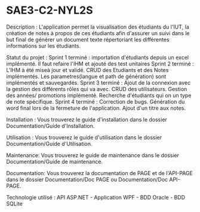 # SAE3-C2-NYL2S

Description :
L'application permet la visualisation des étudiants du l'IUT, la création de notes à propos de ces étudiants afin d'assurer un suivi dans le but final de générer un document texte répertoriant les différentes informations sur les étudiants. 

Statut du projet :
Sprint 1 terminé : importation d'étudiants depuis un excel implémenté. Il faut refaire l'IHM et ajouté des test unitaires
Sprint 2 terminé : L'IHM à été miseà jour et validé. CRUD des Etudiants et des Notes implémentés. Les parametres(langue et path de génération) sont implémentés et sauvegardés.
Sprint 3 terminé : Ajout de la connexion avec la gestion des différents rôles qui va avec. CRUD des utilisateurs. Gestion des années/ promotions implémenté. Recherche d'étudiants qui on un type de note spécifique.
Sprint 4 terminé : Correction de bugs. Génération du word final lors de la fermeture de l'application. Ajout d'un titre aux notes.

Installation  :
Vous trouverez le guide d'installation dans le dossier Documentation/Guide d'Installation. 

Utilisation :
Vous trouverez le guide d'utilisation dans le dossier Documentation/Guide d'Utilisation. 

Maintenance:
Vous trouverez le guide de maintenance dans le dossier Documentation/Guide de maintenance. 

Documentation:
Vous trouverez la documentation de PAGE et de l'API-PAGE dans le dossier Documentation/Doc PAGE ou Documentation/Doc API-PAGE. 

Technologie utilisé :
API ASP.NET - Application WPF - BDD Oracle - BDD SQLite
